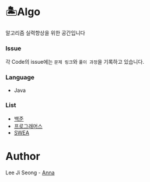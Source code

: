# 🏝Algo
알고리즘 실력향상을 위한 공간입니다

### Issue
각 Code의 issue에는 `문제 링크`와 `풀이 과정`을 기록하고 있습니다.

### Language
- Java

### List
- [백준](https://www.acmicpc.net/)
- [프로그래머스](https://programmers.co.kr/)
- [SWEA](https://swexpertacademy.com/main/main.do)

# Author
Lee Ji Seong - [Anna](https://gist.github.com/dlwltjd7778)
